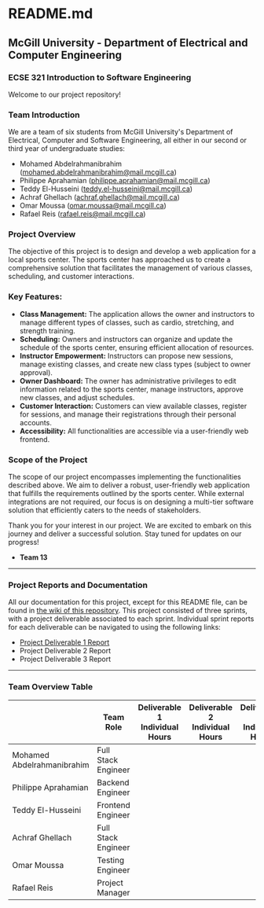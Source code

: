 # README.md

## **McGill University - Department of Electrical and Computer Engineering**

### **ECSE 321 Introduction to Software Engineering**

Welcome to our project repository!

### **Team Introduction**

We are a team of six students from McGill University's Department of Electrical, Computer and Software Engineering, all either in our second or third year of undergraduate studies:

- Mohamed Abdelrahmanibrahim (mohamed.abdelrahmanibrahim@mail.mcgill.ca)
- Philippe Aprahamian (philippe.aprahamian@mail.mcgill.ca)
- Teddy El-Husseini (teddy.el-husseini@mail.mcgill.ca)
- Achraf Ghellach (achraf.ghellach@mail.mcgill.ca)
- Omar Moussa (omar.moussa@mail.mcgill.ca)
- Rafael Reis (rafael.reis@mail.mcgill.ca)

### **Project Overview**

The objective of this project is to design and develop a web application for a local sports center. The sports center has approached us to create a comprehensive solution that facilitates the management of various classes, scheduling, and customer interactions.

### Key Features:

- **Class Management:** The application allows the owner and instructors to manage different types of classes, such as cardio, stretching, and strength training.
- **Scheduling:** Owners and instructors can organize and update the schedule of the sports center, ensuring efficient allocation of resources.
- **Instructor Empowerment:** Instructors can propose new sessions, manage existing classes, and create new class types (subject to owner approval).
- **Owner Dashboard:** The owner has administrative privileges to edit information related to the sports center, manage instructors, approve new classes, and adjust schedules.
- **Customer Interaction:** Customers can view available classes, register for sessions, and manage their registrations through their personal accounts.
- **Accessibility:** All functionalities are accessible via a user-friendly web frontend.

### **Scope of the Project**

The scope of our project encompasses implementing the functionalities described above. We aim to deliver a robust, user-friendly web application that fulfills the requirements outlined by the sports center. While external integrations are not required, our focus is on designing a multi-tier software solution that efficiently caters to the needs of stakeholders.

Thank you for your interest in our project. We are excited to embark on this journey and deliver a successful solution. Stay tuned for updates on our progress!

- **Team 13**

---

### Project Reports and Documentation

All our documentation for this project, except for this README file, can be found in [the wiki of this repository](https://github.com/McGill-ECSE321-Winter2024/project-group-13/wiki). This project consisted of three sprints, with a project deliverable associated to each sprint. Individual sprint reports for each deliverable can be navigated to using the following links:

- [Project Deliverable 1 Report](https://github.com/McGill-ECSE321-Winter2024/project-group-13/wiki/Deliverable-1-Report)
- Project Deliverable 2 Report
- Project Deliverable 3 Report

---

### Team Overview Table

|  | Team Role | Deliverable 1 Individual Hours | Deliverable 2 Individual Hours | Deliverable 3 Individual Hours |
| --- | --- | --- | --- | --- |
| Mohamed Abdelrahmanibrahim| Full Stack Engineer |  |  |  |
| Philippe Aprahamian| Backend Engineer |  |  |  |
| Teddy El-Husseini| Frontend Engineer |  |  |  |
| Achraf Ghellach| Full Stack Engineer |  |  |  |
| Omar Moussa| Testing Engineer |  |  |  |
| Rafael Reis| Project Manager |  |  |  |
